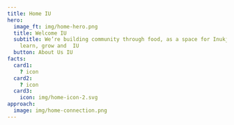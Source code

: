 ```yaml
---
title: Home IU
hero:
  image_ft: img/home-hero.png
  title: Welcome IU
  subtitle: We’re building community through food, as a space for Inukjuamiut to
    learn, grow and  IU
  button: About Us IU
facts:
  card1:
    ? icon
  card2:
    ? icon
  card3:
    icon: img/home-icon-2.svg
approach:
  image: img/home-connection.png
---
```

